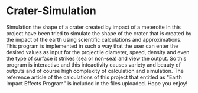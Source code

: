 # Crater-Simulation
Simulation the shape of a crater created by impact of a meteroite
In this project have been tried to simulate the shape of the crater that is created by the impact of the earth using scientific calculations and approximations.
This program is implemented in such a way that the user can enter the desired values as input for the projectile diameter, speed, density and even the type of surface it strikes (sea or non-sea) and view the output. So this program is interactive and this inteactivity causes variety and beauty of outputs and of course high complexity of calculation and simulation.
The reference article of the calculations of this project that entitled as "Earth Impact Effects Program" is included in the files uploaded.
Hope you enjoy!
